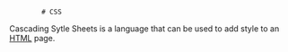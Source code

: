             # CSS

Cascading Sytle Sheets is a language that can be used to add style to an [HTML](/wiki/HTML) page.


        